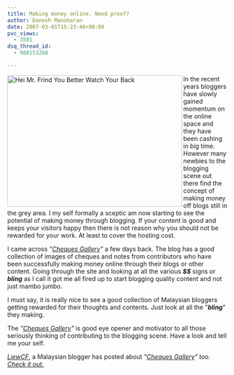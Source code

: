 ```yaml
---
title: Making money online. Need proof?
author: Danesh Manoharan
date: 2007-03-01T15:23:48+00:00
pvc_views:
  - 3501
dsq_thread_id:
  - 988153268

---
```

<img loading="lazy" src="http://bp0.blogger.com/_gdoSvBDXsRQ/ReK4Ts6qKDI/AAAAAAAAALs/Pux02JaZKwM/s400/rod.jpg" title="Hei Mr. Frind You Better Watch Your Back" alt="Hei Mr. Frind You Better Watch Your Back" align="left" height="300" width="400" />In the recent years bloggers have slowly gained momentum on the online space and they have been cashing in big time. However many newbies to the blogging scene out there find the concept of making money off blogs still in the grey area. I my self formally a sceptic am now starting to see the potential of making money through blogging. If your content is good and keeps your visitors happy then there is not reason why you should not be rewarded for your work. At least to cover the hosting cost.

I came across _"[Cheques Gallery][1]"_ a few days back. The blog has a good collection of images of cheques and notes from contributors who have been successfully making money online through their blogs or other content. Going through the site and looking at all the various <span style="font-weight: bold; font-style: italic">$$</span> signs or <span style="font-weight: bold; font-style: italic">bling</span> as I call it got me all fired up to start blogging quality content and not just mambo jumbo.

I must say, it is really nice to see a good collection of Malaysian bloggers getting rewarded for their thoughts and contents. Just look at all the "<span style="font-weight: bold; font-style: italic">bling</span>" they making.

The _"[Cheques Gallery][1]"_ is good eye opener and motivator to all those seriously thinking of contributing to the blogging scene. Have a look and tell me your self.

[<span style="font-style: italic">LiewCF</span>][2], a Malaysian blogger has posted about _"[Cheques Gallery][1]" too._ <a href="http://cheques-gallery.blogspot.com/index.html" style="font-style: italic">Check it out</a>_[.][1]_

 [1]: http://cheques-gallery.blogspot.com/index.html
 [2]: http://www.liewcf.com/blog/archives/2007/02/cheques-gallery-proof-of-making-money-online/